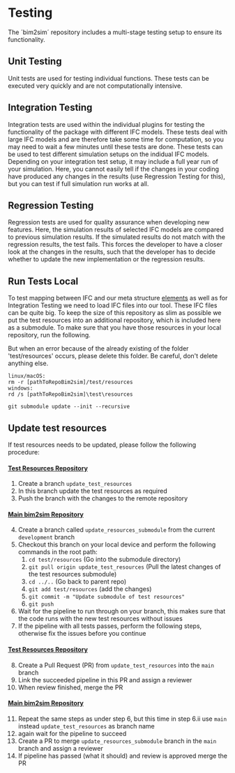 # Testing

The ´bim2sim´ repository includes a multi-stage testing setup to ensure 
its functionality. 

## Unit Testing
Unit tests are used for testing individual functions. These tests can be 
executed very quickly and are not computationally intensive.

## Integration Testing
Integration tests are used within the individual plugins for testing the 
functionality of the package with different IFC models. These tests deal with
large IFC models and are therefore take some time for computation, so you may 
need to wait a few minutes until these tests are done. These tests can be 
used to test different simulation setups on the indidual IFC models. Depending
on your integration test setup, it may include a full year run of your 
simulation. Here, you cannot easily tell if the changes in your coding have 
produced any changes in the results (use Regression Testing for this), but 
you can test if full simulation run works at all. 

## Regression Testing
Regression tests are used for quality assurance when developing new features. 
Here, the simulation results of selected IFC models are compared to previous 
simulation results. If the simulated results do not match with the regression 
results, the test fails. This forces the developer to have a closer look at the
changes in the results, such that the developer has to decide whether to update
the new implementation or the regression results.

## Run Tests Local
To test mapping between IFC and our meta structure
[elements](elements_structure) as well as for Integration Testing
we need to load IFC files into our tool. These IFC files can be quite big. To
keep the size of this repository as slim as possible we put the test resources
into an additional repository, which is included here as a submodule. To make 
sure that you have those resources in your local repository, run the following.

But when an error because of the already existing of the folder 'test/resources'
occurs, please delete this folder. Be careful, don't delete anything else.


```
linux/macOS: 
rm -r [pathToRepoBim2sim]/test/resources
windows:
rd /s [pathToRepoBim2sim]\test\resources

git submodule update --init --recursive
```
## Update test resources
If test resources needs to be updated, please follow the following procedure:

#### [Test Resources Repository](https://github.com/BIM2SIM/bim2sim-test-resources)
1. Create a branch `update_test_resources`
2. In this branch update the test resources as required
3. Push the branch with the changes to the remote repository
#### [Main bim2sim Repository](https://github.com/BIM2SIM/bim2sim)
4. Create a branch called `update_resources_submodule` from the current `development` branch
5. Checkout this branch on your local device and perform the following commands in the root path:
   1. `cd test/resources` (Go into the submodule directory)
   2. `git pull origin update_test_resources` (Pull the latest changes of the test resources submodule)
   3. `cd ../..` (Go back to parent repo)
   4. `git add test/resources` (add the changes)
   5. `git commit -m "Update submodule of test resources"`
   6. `git push`
6. Wait for the pipeline to run through on your branch, this makes sure that the code runs with the new test resources without issues
7. If the pipeline with all tests passes, perform the following steps, otherwise fix the issues before you continue
#### [Test Resources Repository](https://github.com/BIM2SIM/bim2sim-test-resources)
8. Create a Pull Request (PR) from `update_test_resources` into the `main` branch 
9. Link the succeeded pipeline in this PR and assign a reviewer
10. When review finished, merge the PR
#### [Main bim2sim Repository](https://github.com/BIM2SIM/bim2sim)
11. Repeat the same steps as under step 6, but this time in step 6.ii use `main` instead `update_test_resources` as branch name
12. again wait for the pipeline to succeed
13. Create a PR to merge `update_resources_submodule` branch in the `main` branch and assign a reviewer
14. If pipeline has passed (what it should) and review is approved merge the PR
